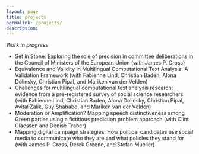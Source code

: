 ```yaml
---
layout: page
title: projects
permalink: /projects/
description:
---
```




*Work in progress*

- Set in Stone: Exploring the role of precision in committee deliberations in the Council of Ministers of the European Union (with James P. Cross)
- Equivalence and Validity in Multilingual Computational Text Analysis: A Validation Framework (with Fabienne Lind, Christian Baden, Alona Dolinsky, Christian Pipal, and Mariken van der Velden) 
- Challenges for multilingual computational text analysis research: evidence from a pre-registered survey of social science researchers (with Fabienne Lind, Christian Baden, Alona Dolinsky, Christian Pipal, Avital Zalik, Guy Shababo, and Mariken van der Velden)
- Moderation or Amplification? Mapping speech distinctiveness among Green parties using a fictitious prediction problem approach (with Clint Claessen and Denise Traber)
- Mapping digital campaign strategies: How political candidates use social media to communicate who they are and what policies they stand for (with James P. Cross, Derek Greene, and Stefan Mueller)
